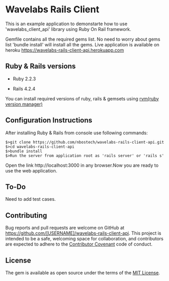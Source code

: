 # Wavelabs Rails Client

This is an example application to demonstarte how to use 'wavelabs_client_api' library using Ruby On Rail framework. 

Gemfile contains all the required gems list. No need to worry about gems list 'bundle install' will install all the gems. Live application is available on heroku https://wavelabs-rails-client-api.herokuapp.com  

## Ruby & Rails versions

 - Ruby 2.2.3
	
 - Rails 4.2.4

You can install required versions of ruby, rails & gemsets using [rvm(ruby version manager)](https://rvm.io/)

## Configuration Instructions
 
After installing Ruby & Rails from console use following commands:

	$>git clone https://github.com/nbostech/wavelabs-rails-client-api.git
	$>cd wavelabs-rails-client-api
	$>bundle install
	$>Run the server from application root as 'rails server' or 'rails s'

Open the link http://localhost:3000 in any browser.Now you are ready to use the web application.  


## To-Do

 Need to add test cases.


## Contributing

Bug reports and pull requests are welcome on GitHub at https://github.com/[USERNAME]/wavelabs-rails-client-api. This project is intended to be a safe, welcoming space for collaboration, and contributors are expected to adhere to the [Contributor Covenant](contributor-covenant.org) code of conduct.


## License

The gem is available as open source under the terms of the [MIT License](http://opensource.org/licenses/MIT).

